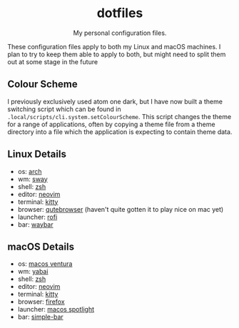<div align="center">

# dotfiles

My personal configuration files.
</div>

These configuration files apply to both my Linux and macOS machines.
I plan to try to keep them able to apply to both, but might need to split them out at some stage in the future

## Colour Scheme

I previously exclusively used atom one dark, but I have now built a theme switching script which can be found in `.local/scripts/cli.system.setColourScheme`.
This script changes the theme for a range of applications, often by copying a theme file from a theme directory into a file which the application is expecting to contain theme data.

## Linux Details

- os: [arch](https://archlinux.org/)
- wm: [sway](https://swaywm.org/)
- shell: [zsh](https://www.zsh.org/)
- editor: [neovim](https://neovim.io/)
- terminal: [kitty](https://sw.kovidgoyal.net/kitty/)
- browser: [qutebrowser](https://qutebrowser.org/) (haven't quite gotten it to play nice on mac yet)
- launcher: [rofi](https://github.com/davatorium/rofi)
- bar: [waybar](https://github.com/Alexays/Waybar)

## macOS Details

- os: [macos ventura](https://en.wikipedia.org/wiki/MacOS_Ventura)
- wm: [yabai](https://github.com/koekeishiya/yabai)
- shell: [zsh](https://www.zsh.org/)
- editor: [neovim](https://neovim.io/)
- terminal: [kitty](https://sw.kovidgoyal.net/kitty/)
- browser: [firefox](https://www.mozilla.org/en-US/firefox/)
- launcher: [macos spotlight](https://support.apple.com/en-nz/guide/mac-help/mchlp1008/mac)
- bar: [simple-bar](https://github.com/Jean-Tinland/simple-bar)

